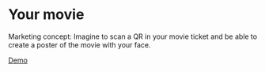 # Your movie

Marketing concept: Imagine to scan a QR in your movie ticket and be able to create a poster of the movie with your face.

[Demo](https://vivirenremoto.github.io/your_movie/)
